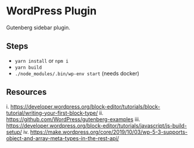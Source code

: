 # WordPress Plugin

Gutenberg sidebar plugin.

## Steps

- `yarn install` or `npm i`
- `yarn build`
- `./node_modules/.bin/wp-env start` (needs docker)

## Resources

i. https://developer.wordpress.org/block-editor/tutorials/block-tutorial/writing-your-first-block-type/
ii. https://github.com/WordPress/gutenberg-examples
iii. https://developer.wordpress.org/block-editor/tutorials/javascript/js-build-setup/
iv. https://make.wordpress.org/core/2019/10/03/wp-5-3-supports-object-and-array-meta-types-in-the-rest-api/
